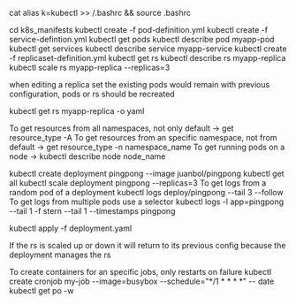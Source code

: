 cat alias k=kubectl >> /.bashrc && source .bashrc

cd k8s_manifests
kubectl create -f pod-definition.yml
kubectl create -f service-defintion.yml
kubectl get pods
kubectl describe pod myapp-pod
kubectl get services
kubectl describe service myapp-service
kubectl create -f replicaset-definition.yml
kubectl get rs
kubectl describe rs myapp-replica
kubectl scale rs myapp-replica --replicas=3

when editing a replica set the existing pods would remain with previous configuration, pods or rs should be recreated

kubectl get rs myapp-replica -o yaml

To get resources from all namespaces, not only default -> get resource_type -A
To get resources from an specific namespace, not from default -> get resource_type -n namespace_name
To get running pods on a node -> kubectl describe node node_name

kubectl create deployment pingpong --image juanbol/pingpong
kubectl get all
kubectl scale deployment pingpong --replicas=3
To get logs from a random pod of a deployment
kubectl logs deploy/pingpong --tail 3 --follow
To get logs from multiple pods use a selector
kubectl logs -l app=pingpong --tail 1 -f
stern --tail 1 --timestamps pingpong

kubectl apply -f deployment.yaml

If the rs is scaled up or down it will return to its previous config because the deployment manages the rs

To create containers for an specific jobs, only restarts on failure
kubectl create cronjob my-job --image=busybox --schedule="*/1 * * * *" -- date
kubectl get po -w